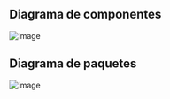 ## **Diagrama de componentes**
![image](https://github.com/user-attachments/assets/80ee8d5b-dee5-4192-a306-bc82cfca8601)

## **Diagrama de paquetes**

![image](https://github.com/user-attachments/assets/e0711a17-a27e-4699-b8bf-c00fcd59e5be)
